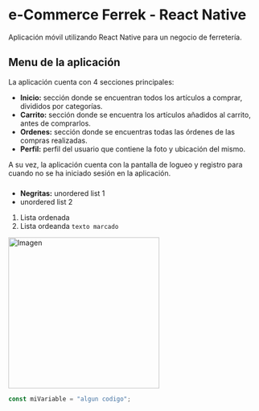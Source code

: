 # e-Commerce Ferrek - React Native

Aplicación móvil utilizando React Native para un negocio de ferretería.

## Menu de la aplicación

La aplicación cuenta con 4 secciones principales:

- **Inicio:** sección donde se encuentran todos los artículos a comprar, divididos por categorías.
- **Carrito:** sección donde se encuentra los artículos añadidos al carrito, antes de comprarlos.
- **Ordenes:** sección donde se encuentras todas las órdenes de las compras realizadas.
- **Perfil:** perfil del usuario que contiene la foto y ubicación del mismo.

A su vez, la aplicación cuenta con la pantalla de logueo y registro para cuando no se ha iniciado sesión en la aplicación.

###

- **Negritas:** unordered list 1
- unordered list 2

1. Lista ordenada
2. Lista ordeanda `texto marcado`

<img src="" width="300" alt="Imagen">

```javascript
const miVariable = "algun codigo";
```
